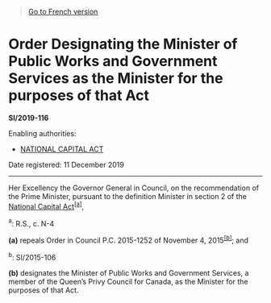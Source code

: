 > [Go to French version](/fr/Règlements/Textes%20réglementaires/2019/116.md)

# Order Designating the Minister of Public Works and Government Services as the Minister for the purposes of that Act

**SI/2019-116**

Enabling authorities: 
- [NATIONAL CAPITAL ACT](/en/Acts/Revised%20Statutes%20of%20Canada/N/N-4.md)

Date registered: 11 December 2019

----------

Her Excellency the Governor General in Council, on the recommendation of the Prime Minister, pursuant to the definition Minister in section 2 of the [National Capital Act](/en/Acts/Revised%20Statutes%20of%20Canada/N/N-4.md)<sup><a href='#fn_81000-3-1916_hq_26085'>[a]</a></sup>,

<a name='fn_81000-3-1916_hq_26085'><sup>a</sup></a>: R.S., c. N-4<br />

**(a)** repeals Order in Council P.C. 2015-1252 of November 4, 2015<sup><a href='#fn_81000-3-1926_hq_26086'>[b]</a></sup>; and

<a name='fn_81000-3-1926_hq_26086'><sup>b</sup></a>: SI/2015-106<br />



**(b)** designates the Minister of Public Works and Government Services, a member of the Queen’s Privy Council for Canada, as the Minister for the purposes of that Act.




